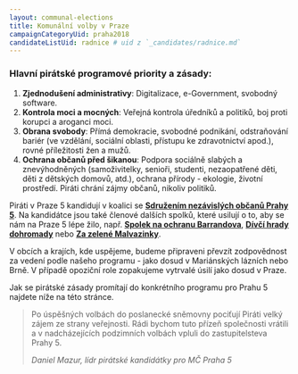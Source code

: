 ```yaml
---
layout: communal-elections
title: Komunální volby v Praze
campaignCategoryUid: praha2018
candidateListUid: radnice # uid z `_candidates/radnice.md`
---
```

### Hlavní pirátské programové priority a zásady:

1. **Zjednodušení administrativy**: Digitalizace, e-Government, svobodný software.
2. **Kontrola moci a mocných**: Veřejná kontrola úředníků a politiků, boj proti korupci a aroganci moci.
3. **Obrana svobody**: Přímá demokracie, svobodné podnikání, odstraňování bariér (ve vzdělání, sociální oblasti, přístupu ke zdravotnictví apod.), rovné příležitosti žen a mužů.
4. **Ochrana občanů před šikanou**: Podpora sociálně slabých a znevýhodněných (samoživitelky, senioři, studenti, nezaopatřené děti, děti z dětských domovů, atd.), ochrana přírody - ekologie, životní prostředí. Piráti chrání zájmy občanů, nikoliv politiků.

Piráti v Praze 5 kandidují v koalici se **[Sdružením nezávislých občanů Prahy 5](http://snop5.cz/)**. Na kandidátce jsou také členové dalších spolků, které usilují o to, aby se nám na Praze 5 lépe žilo, např. **[Spolek na ochranu Barrandova](http://barrandov.org/)**, **[Dívčí hrady dohromady](https://www.facebook.com/zijemenakopci/)** nebo **[Za zelené Malvazinky](https://www.zelenemalvazinky.cz/)**. 

V obcích a krajích, kde uspějeme, budeme připraveni převzít zodpovědnost za vedení podle našeho programu - jako dosud v Mariánských lázních nebo Brně. V případě opoziční role zopakujeme vytrvalé úsilí jako dosud v Praze.

Jak se pirátské zásady promítají do konkrétního programu pro Prahu 5 najdete níže na této stránce.

<blockquote class="c-blockquote c-blockquote--wicon">
  <p>Po úspěšných volbách do poslanecké sněmovny pociťují Piráti velký zájem ze strany veřejnosti. Rádi bychom tuto přízeň společnosti vrátili a v nadcházejících podzimních volbách vpluli do zastupitelsteva Prahy 5.</p>
  <cite>Daniel Mazur, lídr pirátské kandidátky pro MČ Praha 5</cite>
</blockquote>
